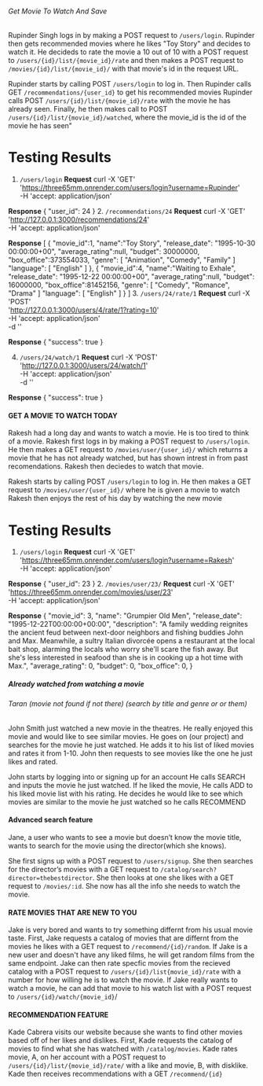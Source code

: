 ###### Get Movie To Watch And Save
Rupinder Singh logs in by making a POST request to `/users/login`. Rupinder then gets recommended movies where he likes "Toy Story" and decides to watch it. He decideds to rate the movie a 10 out of 10 with a POST request to `/users/{id}/list/{movie_id}/rate` and then makes a POST request to `/movies/{id}/list/{movie_id}/` with that movie's id in the request URL. 

Rupinder starts by calling POST `/users/login` to log in.
Then Rupinder calls GET `/recommendations/{user_id}` to get his recommended movies
Rupinder calls POST `/users/{id}/list/{movie_id}/rate`  with the movie he has already seen.
Finally, he then makes call to POST `/users/{id}/list/{movie_id}/watched`, where the movie_id is the id of the movie he has seen"

# Testing Results

1. `/users/login`
**Request**
curl -X 'GET' \
  'https://three65mm.onrender.com/users/login?username=Rupinder' \
  -H 'accept: application/json' 

**Response**
{
  "user_id": 24
} 
2. `/recommendations/24`
**Request**
curl -X 'GET' \
  'http://127.0.0.1:3000/recommendations/24' \
  -H 'accept: application/json'

**Response**
[
    {
        "movie_id":1,
        "name":"Toy Story",
        "release_date": "1995-10-30 00:00:00+00",
        "average_rating":null,
        "budget": 30000000,
        "box_office":373554033,
        "genre": [
            "Animation",
            "Comedy",
            "Family"
        ]
        "language": [
            "English"
        ]
    },
    {
        "movie_id":4,
        "name":"Waiting to Exhale",
        "release_date": "1995-12-22 00:00:00+00",
        "average_rating":null,
        "budget": 16000000,
        "box_office":81452156,
        "genre": [
            "Comedy",
            "Romance",
            "Drama"
        ]
        "language": [
            "English"
        ]
    }
]
3. `/users/24/rate/1`
**Request**
curl -X 'POST' \
  'http://127.0.0.1:3000/users/4/rate/1?rating=10' \
  -H 'accept: application/json' \
  -d ''

**Response**
{
  "success": true
}

4. `/users/24/watch/1`
**Request**
curl -X 'POST' \
  'http://127.0.0.1:3000/users/24/watch/1' \
  -H 'accept: application/json' \
  -d ''

**Response**
{
  "success": true
}

#### GET A MOVIE TO WATCH TODAY
Rakesh had a long day and wants to watch a movie. He is too tired to think of a movie. Rakesh first logs in by making a POST request to `/users/login`. He then makes a GET request to `/movies/user/{user_id}/` which returns a movie that he has not already watched, but has shown intrest in from past recomendations. Rakesh then deciedes to watch that movie. 

Rakesh starts by calling POST `/users/login` to log in.
He then makes a GET request to `/movies/user/{user_id}/` where he is given a movie to watch
Rakesh then enjoys the rest of his day by watching the new movie

# Testing Results

1. `/users/login`
**Request**
curl -X 'GET' \
  'https://three65mm.onrender.com/users/login?username=Rakesh' \
  -H 'accept: application/json' 

**Response**
{
  "user_id": 23
} 
2. `/movies/user/23/`
**Request**
curl -X 'GET' \
  'https://three65mm.onrender.com/movies/user/23' \
  -H 'accept: application/json' 

**Response**
{
  "movie_id": 3,
  "name": "Grumpier Old Men",
  "release_date": "1995-12-22T00:00:00+00:00",
  "description": "A family wedding reignites the ancient feud between next-door neighbors and fishing buddies John and Max. Meanwhile, a sultry Italian divorcée opens a restaurant at the local bait shop, alarming the locals who worry she'll scare the fish away. But she's less interested in seafood than she is in cooking up a hot time with Max.",
  "average_rating": 0,
  "budget": 0,
  "box_office": 0,
}

##### Already watched from watching a movie
###### Taran (movie not found if not there) (search by title and genre or or them)
John Smith just watched a new movie in the theatres. He really enjoyed this movie and would like to see similar movies. He goes on (our project) and searches for the movie he just watched. He adds it to his list of liked movies and rates it from 1-10. John then requests to see movies like the one he just likes and rated.

John starts by logging into or signing up for an account 
He calls SEARCH and inputs the movie he just watched.
If he liked the movie, He calls ADD to his liked movie list with his rating.
He decides he would like to see which movies are similar to the movie he just watched so he calls RECOMMEND

#### Advanced search feature
Jane, a user who wants to see a movie but doesn’t know the movie title, wants to search for the movie using the director(which she knows).

She first signs up with a POST request to `/users/signup`. She then searches for the director’s movies with a GET request to `/catalog/search?director=thebestdirector`. She then looks at one she likes with a GET request to `/movies/:id`.
She now has all the info she needs to watch the movie.


#### RATE MOVIES THAT ARE NEW TO YOU
Jake is very bored and wants to try something differnt from his usual movie taste. First, Jake requests a catalog of movies that are differnt from the movies he likes with a GET request to `/recommend/{id}/random`. If Jake is a new user and doesn't have any liked films, he will get random films from the same endpoint. Jake can then rate specfic movies from the recieved catalog with a POST request to `/users/{id}/list{movie_id}/rate` with a number for how willing he is to watch the movie. If Jake really wants to watch a movie, he can add that movie to his watch list with a POST request to `/users/{id}/watch/{movie_id}`/


#### RECOMMENDATION FEATURE
Kade Cabrera visits our website because she wants to find other movies based off of her likes and dislikes. 
First, Kade requests the catalog of movies to find what she has watched with `/catalog/movies`. 
Kade rates movie, A, on her account with a POST request to `/users/{id}/list/{movie_id}/rate/` with a like and movie, B, with disklike. 
Kade then receives recommendations with a GET `/recommend/{id}`